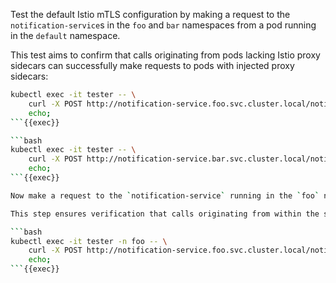 Test the default Istio mTLS configuration by making a request to the `notification-service`s
in the `foo` and `bar` namespaces from a pod running in the `default` namespace.

This test aims to confirm that calls originating from pods lacking Istio proxy sidecars can
successfully make requests to pods with injected proxy sidecars:

```bash
kubectl exec -it tester -- \
    curl -X POST http://notification-service.foo.svc.cluster.local/notify; \
    echo;
```{{exec}}

```bash
kubectl exec -it tester -- \
    curl -X POST http://notification-service.bar.svc.cluster.local/notify; \
    echo;
```{{exec}}

Now make a request to the `notification-service` running in the `foo` namespace from a pod within the same `foo` namespace.

This step ensures verification that calls originating from within the same namespace are functioning as expected:

```bash
kubectl exec -it tester -n foo -- \
    curl -X POST http://notification-service.foo.svc.cluster.local/notify; \
    echo;
```{{exec}}
